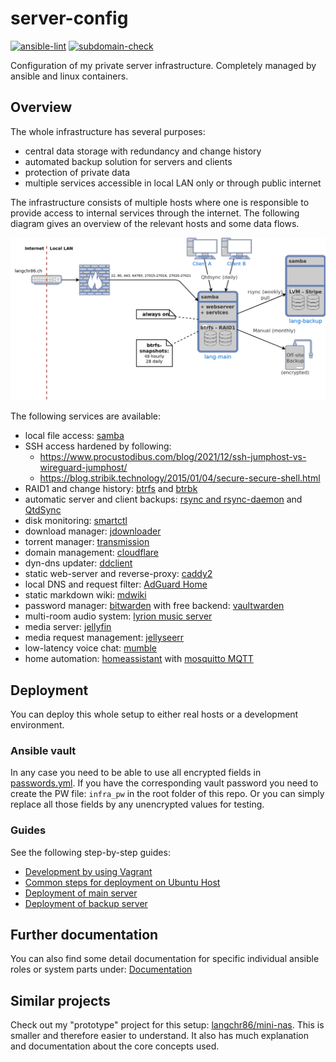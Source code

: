 server-config
=============

[![ansible-lint](https://github.com/langchr86/server-config/actions/workflows/ansible-lint.yml/badge.svg)](https://github.com/langchr86/server-config/actions/workflows/ansible-lint.yml)
[![subdomain-check](https://github.com/langchr86/server-config/actions/workflows/subdomain-check.yml/badge.svg)](https://github.com/langchr86/server-config/actions/workflows/subdomain-check.yml)

Configuration of my private server infrastructure.
Completely managed by ansible and linux containers.



Overview
--------

The whole infrastructure has several purposes:

* central data storage with redundancy and change history
* automated backup solution for servers and clients
* protection of private data
* multiple services accessible in local LAN only or through public internet

The infrastructure consists of multiple hosts
where one is responsible to provide access to internal services through the internet.
The following diagram gives an overview of the relevant hosts and some data flows.

![infrastructure_overview](docs/images/infrastructure_overview.png)

The following services are available:

* local file access: [samba](https://www.samba.org/)
* SSH access hardened by following:
  * https://www.procustodibus.com/blog/2021/12/ssh-jumphost-vs-wireguard-jumphost/
  * https://blog.stribik.technology/2015/01/04/secure-secure-shell.html
* RAID1 and change history: [btrfs](https://btrfs.wiki.kernel.org/index.php/Main_Page)
  and [btrbk](https://github.com/digint/btrbk)
* automatic server and client backups: [rsync and rsync-daemon](https://en.wikipedia.org/wiki/Rsync)
  and [QtdSync](http://qtdtools.doering-thomas.de/)
* disk monitoring: [smartctl](https://www.smartmontools.org/)
* download manager: [jdownloader](https://jdownloader.org/)
* torrent manager: [transmission](https://transmissionbt.com/)
* domain management: [cloudflare](https://cloudflare.com/)
* dyn-dns updater: [ddclient](https://github.com/ddclient/ddclient)
* static web-server and reverse-proxy: [caddy2](https://caddyserver.com/)
* local DNS and request filter: [AdGuard Home](https://adguard.com/de/adguard-home/overview.html)
* static markdown wiki: [mdwiki](http://www.mdwiki.info)
* password manager: [bitwarden](https://bitwarden.com/)
  with free backend: [vaultwarden](https://github.com/dani-garcia/vaultwarden)
* multi-room audio system: [lyrion music server](https://lyrion.org/)
* media server: [jellyfin](https://jellyfin.org/)
* media request management: [jellyseerr](https://github.com/Fallenbagel/jellyseerr)
* low-latency voice chat: [mumble](https://www.mumble.com/)
* home automation: [homeassistant](https://www.home-assistant.io/)
  with [mosquitto MQTT](https://mosquitto.org/)



Deployment
----------

You can deploy this whole setup to either real hosts or a development environment.


### Ansible vault

In any case you need to be able to use all encrypted fields in [passwords.yml](/ansible/passwords.yml).
If you have the corresponding vault password
you need to create the PW file: `infra_pw` in the root folder of this repo.
Or you can simply replace all those fields by any unencrypted values for testing.


### Guides

See the following step-by-step guides:

* [Development by using Vagrant](/docs/vagrant-development.md)
* [Common steps for deployment on Ubuntu Host](/docs/deployment-ubuntu.md)
* [Deployment of main server](/docs/lang-main.md)
* [Deployment of backup server](/docs/lang-backup.md)



Further documentation
---------------------

You can also find some detail documentation for specific individual ansible roles or system parts under:
[Documentation](/docs)



Similar projects
----------------

Check out my "prototype" project for this setup: [langchr86/mini-nas](https://github.com/langchr86/mini-nas).
This is smaller and therefore easier to understand.
It also has much explanation and documentation about the core concepts used.
